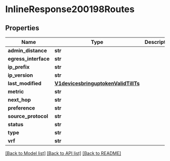 # InlineResponse200198Routes

## Properties
Name | Type | Description | Notes
------------ | ------------- | ------------- | -------------
**admin_distance** | **str** |  | [optional] 
**egress_interface** | **str** |  | [optional] 
**ip_prefix** | **str** |  | [optional] 
**ip_version** | **str** |  | [optional] 
**last_modified** | [**V1devicesbringuptokenValidTillTs**](V1devicesbringuptokenValidTillTs.md) |  | [optional] 
**metric** | **str** |  | [optional] 
**next_hop** | **str** |  | [optional] 
**preference** | **str** |  | [optional] 
**source_protocol** | **str** |  | [optional] 
**status** | **str** |  | [optional] 
**type** | **str** |  | [optional] 
**vrf** | **str** |  | [optional] 

[[Back to Model list]](../README.md#documentation-for-models) [[Back to API list]](../README.md#documentation-for-api-endpoints) [[Back to README]](../README.md)

